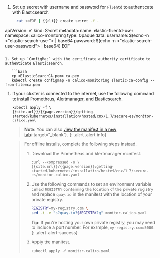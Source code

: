
1. Set up secret with username and password for `Fluentd` to authenticate with Elasticsearch.
   ```bash
     cat <<EOF | {{cli}} create secret -f -
apiVersion: v1
kind: Secret
metadata:
  name: elastic-fluentd-user
  namespace: calico-monitoring
type: Opaque
data:
  username: $(echo -n <"elastic-search-user"> | base64
  password: $(echo -n <"elastic-search-user-password"> | base64)
EOF
```

1. Set up `ConfigMap` with the certificate authority certificate to authenticate Elasticsearch.

   ```bash
   cp <ElasticSearchCA.pem> ca.pem
   kubectl create configmap -n calico-monitoring elastic-ca-config --from-file=ca.pem
   ```

1. If your cluster is connected to the internet, use the following command to install Prometheus,
   Alertmanager, and Elasticsearch.

   ```
   kubectl apply -f \
   {{site.url}}/{{page.version}}/getting-started/kubernetes/installation/hosted/cnx/1.7/secure-es/monitor-calico.yaml
   ```

   > **Note**: You can also
   > [view the manifest in a new tab]({{site.url}}/{{page.version}}/getting-started/kubernetes/installation/hosted/cnx/1.7/secure-es/monitor-calico.yaml){:target="_blank"}.
   {: .alert .alert-info}

   > For offline installs, complete the following steps instead.
   >
   > 1. Download the Prometheus and Alertmanager manifest.
   >
   >    ```
   >    curl --compressed -o \
   >    {{site.url}}/{{page.version}}/getting-started/kubernetes/installation/hosted/cnx/1.7/secure-es/monitor-calico.yaml
   >    ```
   >
   > 1. Use the following commands to set an environment variable called `REGISTRY` containing the
   >    location of the private registry and replace `quay.io` in the manifest with the location
   >    of your private registry.
   >
   >    ```bash
   >    REGISTRY=my-registry.com \
   >    sed -i -e "s?quay.io?$REGISTRY?g" monitor-calico.yaml
   >    ```
   >
   >    **Tip**: If you're hosting your own private registry, you may need to include
   >    a port number. For example, `my-registry.com:5000`.
   >    {: .alert .alert-success}
   >
   > 1. Apply the manifest.
   >
   >    ```
   >    kubectl apply -f monitor-calico.yaml
   >    ```

